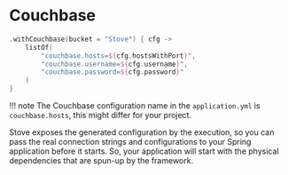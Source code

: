 # Couchbase

```kotlin
.withCouchbase(bucket = "Stove") { cfg ->
    listOf(
        "couchbase.hosts=${cfg.hostsWithPort}",
        "couchbase.username=${cfg.username}",
        "couchbase.password=${cfg.password}"
    )
}
```

!!! note
    The Couchbase configuration
    name in the `application.yml` is `couchbase.hosts`, this might differ for your project.

Stove exposes the generated configuration by the execution,
so you can pass the real connection strings and configurations to your Spring application before it starts.
So, your application will start with the physical dependencies that are spun-up by the framework.
